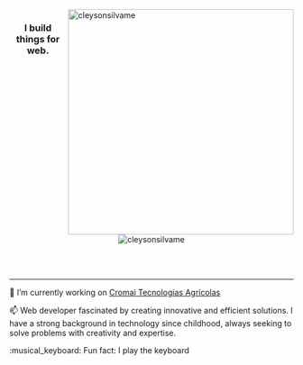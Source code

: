   <img src="https://github-readme-stats.vercel.app/api?username=cleysonsilvame&show_icons=true&bg_color=080c0f&title_color=fff&text_color=9f9f9f&icon_color=FD3838" alt="cleysonsilvame" min-width="400px" max-width="400px" width="400px" align="right"/> 

<h3 align="center">I build things for web.</h3>

<p align="center">
  <img src="https://komarev.com/ghpvc/?username=cleysonsilvame" alt="cleysonsilvame" />
</p>

<br/>
<br/>

  ---

🔭 I’m currently working on [Cromai Tecnologias Agrícolas](https://www.cromai.com/)
<p>📫 Web developer fascinated by creating innovative and efficient solutions. I have a strong background in technology since childhood, always seeking to solve problems with creativity and expertise.
</p>
<p>:musical_keyboard: Fun fact: I play the keyboard </p>
